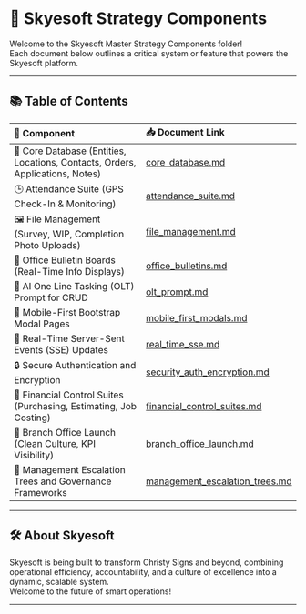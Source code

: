 # 🚀 Skyesoft Strategy Components

Welcome to the Skyesoft Master Strategy Components folder!  
Each document below outlines a critical system or feature that powers the Skyesoft platform.

---

## 📚 Table of Contents

| 📄 Component | 📥 Document Link |
|:-------------|:-----------------|
| 📂 Core Database (Entities, Locations, Contacts, Orders, Applications, Notes) | [core_database.md](core_database.md) |
| 🕒 Attendance Suite (GPS Check-In & Monitoring) | [attendance_suite.md](attendance_suite.md) |
| 🖼️ File Management (Survey, WIP, Completion Photo Uploads) | [file_management.md](file_management.md) |
| 📢 Office Bulletin Boards (Real-Time Info Displays) | [office_bulletins.md](office_bulletins.md) |
| 🤖 AI One Line Tasking (OLT) Prompt for CRUD | [olt_prompt.md](olt_prompt.md) |
| 📱 Mobile-First Bootstrap Modal Pages | [mobile_first_modals.md](mobile_first_modals.md) |
| 🔄 Real-Time Server-Sent Events (SSE) Updates | [real_time_sse.md](real_time_sse.md) |
| 🔒 Secure Authentication and Encryption | [security_auth_encryption.md](security_auth_encryption.md) |
| 💸 Financial Control Suites (Purchasing, Estimating, Job Costing) | [financial_control_suites.md](financial_control_suites.md) |
| 🏢 Branch Office Launch (Clean Culture, KPI Visibility) | [branch_office_launch.md](branch_office_launch.md) |
| 🧭 Management Escalation Trees and Governance Frameworks | [management_escalation_trees.md](management_escalation_trees.md) |

---

## 🛠️ About Skyesoft

Skyesoft is being built to transform Christy Signs and beyond, combining operational efficiency, accountability, and a culture of excellence into a dynamic, scalable system.  
Welcome to the future of smart operations!

---
